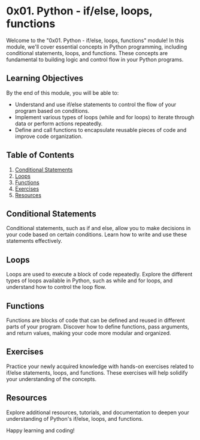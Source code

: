# 0x01. Python - if/else, loops, functions

Welcome to the "0x01. Python - if/else, loops, functions" module! In this module, we'll cover essential concepts in Python programming, including conditional statements, loops, and functions. These concepts are fundamental to building logic and control flow in your Python programs.

## Learning Objectives

By the end of this module, you will be able to:

- Understand and use if/else statements to control the flow of your program based on conditions.
- Implement various types of loops (while and for loops) to iterate through data or perform actions repeatedly.
- Define and call functions to encapsulate reusable pieces of code and improve code organization.

## Table of Contents

1. [Conditional Statements](#conditional-statements)
2. [Loops](#loops)
3. [Functions](#functions)
4. [Exercises](#exercises)
5. [Resources](#resources)

## Conditional Statements

Conditional statements, such as if and else, allow you to make decisions in your code based on certain conditions. Learn how to write and use these statements effectively.

## Loops

Loops are used to execute a block of code repeatedly. Explore the different types of loops available in Python, such as while and for loops, and understand how to control the loop flow.

## Functions

Functions are blocks of code that can be defined and reused in different parts of your program. Discover how to define functions, pass arguments, and return values, making your code more modular and organized.

## Exercises

Practice your newly acquired knowledge with hands-on exercises related to if/else statements, loops, and functions. These exercises will help solidify your understanding of the concepts.

## Resources

Explore additional resources, tutorials, and documentation to deepen your understanding of Python's if/else, loops, and functions.

Happy learning and coding!

